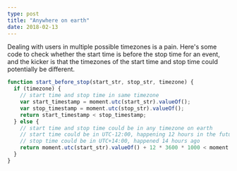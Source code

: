 ```yaml
---
type: post
title: "Anywhere on earth"
date: 2018-02-13
---
```


Dealing with users in multiple possible timezones is a pain.
Here's some code to check whether the start time is before the stop time for an event,
and the kicker is that the timezones of the start time and stop time could potentially be different.

```js
function start_before_stop(start_str, stop_str, timezone) {
  if (timezone) {
    // start time and stop time in same timezone
    var start_timestamp = moment.utc(start_str).valueOf();
    var stop_timestamp = moment.utc(stop_str).valueOf();
    return start_timestamp < stop_timestamp;
  } else {
    // start time and stop time could be in any timezone on earth
    // start time could be in UTC-12:00, happening 12 hours in the future
    // stop time could be in UTC+14:00, happened 14 hours ago
    return moment.utc(start_str).valueOf() + 12 * 3600 * 1000 < moment.utc(stop_str).valueOf() - 14 * 3600 * 100;
  }
}
```


